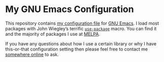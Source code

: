 My GNU Emacs Configuration
==========================

This repository contains [my configuration file](./.emacs) for
[GNU Emacs][].  I load most packages with John Wiegley’s terrific
[<code>use-package</code>][use-package] macro.  You can find it and
the majority of packages I use at [MELPA][].

If you have any questions about how I use a certain library or why I
have this-or-that configuration setting then please feel free to
contact me [somewhere online](http://ericjmritz.name/about/) to ask.



[GNU Emacs]: http://www.gnu.org/software/emacs/ "Official GNU Emacs Home"
[use-package]: https://github.com/jwiegley/use-package "The use-package Utility"
[MELPA]: http://melpa.milkbox.net/ "Milkypostman's Emacs Lisp Package Archive"
[YASnippet]: https://github.com/capitaomorte/yasnippet "A Template System for Emacs"
